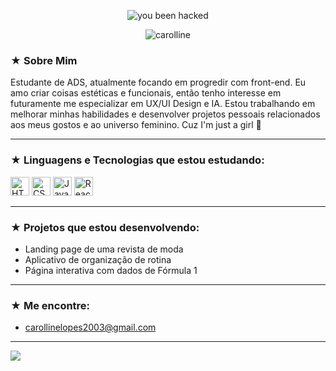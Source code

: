 <p align="center">
  <img src="https://i.pinimg.com/originals/1e/68/4d/1e684d15ad21997f1a92adfae922cfe5.gif" alt="you been hacked" />
</p>

<p align="center">
  <img src="https://i.postimg.cc/2St56Fgc/Caroll-Space.gif" alt="carolline" />
</p>

### ★ Sobre Mim
Estudante de ADS, atualmente focando em progredir com front-end. Eu amo criar coisas estéticas e funcionais, então tenho interesse em futuramente me especializar em UX/UI Design e IA. Estou trabalhando em melhorar minhas habilidades e desenvolver projetos pessoais relacionados aos meus gostos e ao universo feminino. Cuz I'm just a girl 🎀

---

### ★ Linguagens e Tecnologias que estou estudando:

<p align="left">
  <img src="https://cdn.jsdelivr.net/gh/devicons/devicon/icons/html5/html5-original.svg" height="30" alt="HTML" />
  <img src="https://cdn.jsdelivr.net/gh/devicons/devicon/icons/css3/css3-original.svg" height="30" alt="CSS" />
  <img src="https://cdn.jsdelivr.net/gh/devicons/devicon/icons/javascript/javascript-original.svg" height="30" alt="JavaScript" />
  <img src="https://cdn.jsdelivr.net/gh/devicons/devicon/icons/react/react-original.svg" height="30" alt="React" />
</p>

---

### ★ Projetos que estou desenvolvendo:

- Landing page de uma revista de moda
- Aplicativo de organização de rotina
- Página interativa com dados de Fórmula 1

---

### ★ Me encontre:
- carollinelopes2003@gmail.com

---

<img src="https://capsule-render.vercel.app/api?type=waving&color=9e7bb5&height=150&section=footer" />
